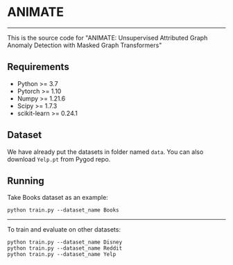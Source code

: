 # ANIMATE

___
This is  the source code for "ANIMATE: Unsupervised Attributed Graph Anomaly Detection with Masked Graph Transformers"


## Requirements
- Python >= 3.7
- Pytorch >= 1.10
- Numpy >= 1.21.6
- Scipy >= 1.7.3
- scikit-learn >= 0.24.1





## Dataset

We have already put the datasets in folder named `data`. You can also download `Yelp.pt` from Pygod repo. 




## Running
Take Books dataset as an example:

    python train.py --dataset_name Books
    
___
To train and evaluate on other datasets:

    python train.py --dataset_name Disney
    python train.py --dataset_name Reddit
    python train.py --dataset_name Yelp
